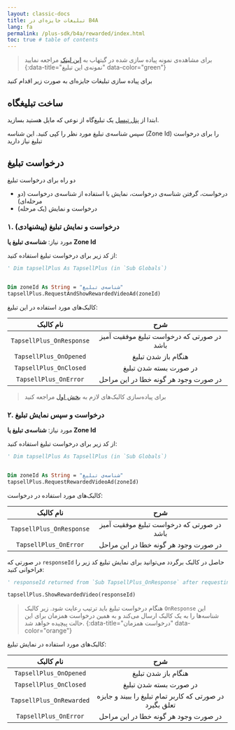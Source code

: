 ```yaml
---
layout: classic-docs
title: تبلیغات جایزه‌ای در B4A
lang: fa
permalink: /plus-sdk/b4a/rewarded/index.html
toc: true # table of contents
---
```



> برای مشاهد‌ه‌ی نمونه پیاده سازی شده در گیتهاب به [این لینک](https://github.com/tapsellorg/TapsellPlusSDK-B4ASample/blob/0ed4cf5b1ec275061b20e600a87eae47b29b1c49/tapsell.b4a#L181) مراجعه نمایید
{:data-title="نمونه‌ی این تبلیغ" data-color="green"}


برای پیاده سازی تبلیغات جایزه‌ای به صورت زیر اقدام کنید


## ساخت تبلیغگاه
ابتدا از [پنل تپسل](https://dashboard.tapsell.ir/) یک تبلیغ‌گاه از نوعی که مایل هستید بسازید.


سپس شناسه‌ی تبلیغ مورد نظر را کپی کنید. این شناسه
(Zone Id)
را برای درخواست تبلیغ نیاز دارید

## درخواست تبلیغ

دو راه برای درخواست تبلیغ 

- درخواست، گرفتن شناسه‌ی درخواست، نمایش با استفاده از شناسه‌ی درخواست (دو مرحله‌ای)
- درخواست و نمایش (یک مرحله)

### ۱. درخواست و نمایش تبلیغ (پیشنهادی)

مورد نیاز: **شناسه‌ی تبلیغ یا Zone Id**

از کد زیر برای درخواست تبلیغ استفاده کنید:

```vb
' Dim tapsellPlus As TapsellPlus (in `Sub Globals`)


Dim zoneId As String = "شناسه‌ی تبلیغ"
tapsellPlus.RequestAndShowRewardedVideoAd(zoneId)
```

کالبک‌های مورد استفاده در این تبلیغ:

|نام کالبک|شرح|
|:--:|:--:|
|`TapsellPlus_OnResponse`|در صورتی که درخواست تبلیغ موفقیت آمیز باشد|
|`TapsellPlus_OnOpened`|هنگام باز شدن تبلیغ|
|`TapsellPlus_OnClosed`|در صورت بسته شدن تبلیغ|
|`TapsellPlus_OnError`|در صورت وجود هر گونه خطا در این مراحل|


> برای پیاده‌سازی کالبک‌های لازم به [بخش اول](/plus-sdk/b4a/initialize/index.html) مراجعه کنید


### ۲. درخواست و سپس نمایش تبلیغ

مورد نیاز: **شناسه‌ی تبلیغ یا Zone Id**

از کد زیر برای درخواست تبلیغ استفاده کنید:

```vb
' Dim tapsellPlus As TapsellPlus (in `Sub Globals`)


Dim zoneId As String = "شناسه‌ی تبلیغ"
tapsellPlus.RequestRewardedVideoAd(zoneId)
```

کالبک‌های مورد استفاده در درخواست:

|نام کالبک|شرح|
|:--:|:--:|
|`TapsellPlus_OnResponse`|در صورتی که درخواست تبلیغ موفقیت آمیز باشد|
|`TapsellPlus_OnError`|در صورت وجود هر گونه خطا در این مراحل|

در صورتی که `responseId` حاصل در کالبک برگردد می‌توانید برای نمایش تبلیغ کد زیر را فراخوانی کنید:  

```vb
' responseId returned from `Sub TapsellPlus_OnResponse` after requesting the ad

tapsellPlus.ShowRewardedVideo(responseId)
```

> هنگام درخواست تبلیغ باید ترتیب رعایت شود. زیر کالبک `OnResponse` این شناسه‌ها را به یک کالبک ارسال می‌کند و به همین درخواست همزمان برای این حالت پیچیده خواهد شد.
{:data-title="درخواست همزمان" data-color="orange"}


کالبک‌های مورد استفاده در نمایش تبلیغ:

|نام کالبک|شرح|
|:--:|:--:|
|`TapsellPlus_OnOpened`|هنگام باز شدن تبلیغ|
|`TapsellPlus_OnClosed`|در صورت بسته شدن تبلیغ|
|`TapsellPlus_OnRewarded`|در صورتی که کاربر تمام تبلیغ را ببیند و جایزه تعلق بگیرد|
|`TapsellPlus_OnError`|در صورت وجود هر گونه خطا در این مراحل|
